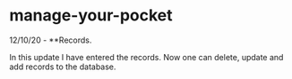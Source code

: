 # manage-your-pocket
12/10/20 - **Records.

In this update I have entered the records. 
Now one can delete, update and add records to the database.
